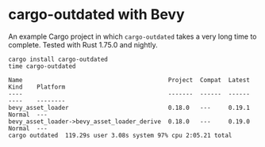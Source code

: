 # cargo-outdated with Bevy

An example Cargo project in which `cargo-outdated` takes a very long time
to complete. Tested with Rust 1.75.0 and nightly.

```shell
cargo install cargo-outdated
time cargo-outdated
```

```
Name                                         Project  Compat  Latest  Kind    Platform
----                                         -------  ------  ------  ----    --------
bevy_asset_loader                            0.18.0   ---     0.19.1  Normal  ---
bevy_asset_loader->bevy_asset_loader_derive  0.18.0   ---     0.19.0  Normal  ---
cargo outdated  119.29s user 3.08s system 97% cpu 2:05.21 total
```
